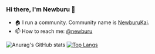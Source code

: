 ### Hi there, I'm Newburu 👋

<!--
**newburu/newburu** is a ✨ _special_ ✨ repository because its `README.md` (this file) appears on your GitHub profile.

Here are some ideas to get you started:

- 🔭 I’m currently working on ...
- 🌱 I’m currently learning ...
- 👯 I’m looking to collaborate on ...
- 🤔 I’m looking for help with ...
- 💬 Ask me about ...
- 📫 How to reach me: ...
- 😄 Pronouns: ...
- ⚡ Fun fact: ...
-->

- 🏠 I run a community. Community name is [NewburuKai](https://newburukai.github.io/).
- 📫 How to reach me: [@newburu](https://twitter.com/newburu)

![Anurag's GitHub stats](https://github-readme-stats.vercel.app/api?username=newburu&count_private=true)
[![Top Langs](https://github-readme-stats.vercel.app/api/top-langs/?username=newburu&layout=compact)](https://github.com/anuraghazra/github-readme-stats)
